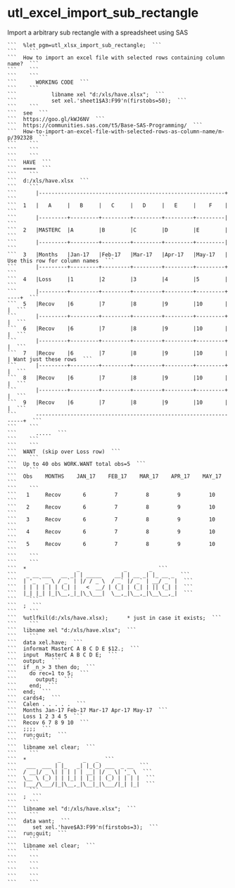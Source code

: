 # utl_excel_import_sub_rectangle
Import a arbitrary sub rectangle with a spreadsheet using SAS

    ```  %let pgm=utl_xlsx_import_sub_rectangle;  ```
    ```    ```
    ```  How to import an excel file with selected rows containing column name?  ```
    ```    ```
    ```    ```
    ```      WORKING CODE  ```
    ```    ```
    ```           libname xel "d:/xls/have.xlsx";  ```
    ```           set xel.'sheet1$A3:F99'n(firstobs=50);  ```
    ```    ```
    ```  see  ```
    ```  https://goo.gl/kWJ6NV  ```
    ```  https://communities.sas.com/t5/Base-SAS-Programming/  ```
    ```  How-to-import-an-excel-file-with-selected-rows-as-column-name/m-p/392328  ```
    ```    ```
    ```    ```
    ```    ```
    ```  HAVE  ```
    ```  ====  ```
    ```    ```
    ```  d:/xls/have.xlsx  ```
    ```    ```
    ```      |-----------------------------------------------------------+  ```
    ```  1   |   A     |   B     |   C     |   D     |   E     |    F    |  ```
    ```      |---------+---------+---------+---------+---------+---------|  ```
    ```  2   |MASTERC  |A        |B        |C        |D        |E        |  ```
    ```      |---------+---------+---------+---------+---------+---------|  ```
    ```  3   |Months   |Jan-17   |Feb-17   |Mar-17   |Apr-17   |May-17   | Use this row for column names  ```
    ```      |---------+---------+---------+---------+---------+---------+  ```
    ```  4   |Loss     |1        |2        |3        |4        |5        |  ```
    ```      |---------+---------+---------+---------+---------+---------+  ----+  ```
    ```  5   |Recov    |6        |7        |8        |9        |10       |      |  ```
    ```      |---------+---------+---------+---------+---------+---------+      |  ```
    ```  6   |Recov    |6        |7        |8        |9        |10       |      |  ```
    ```      |---------+---------+---------+---------+---------+---------+      |  ```
    ```  7   |Recov    |6        |7        |8        |9        |10       |      | Want just these rows  ```
    ```      |---------+---------+---------+---------+---------+---------+      |  ```
    ```  8   |Recov    |6        |7        |8        |9        |10       |      |  ```
    ```      |---------+---------+---------+---------+---------+---------+      |  ```
    ```  9   |Recov    |6        |7        |8        |9        |10       |      |  ```
    ```      ------------------------------------------------------------- -----+  ```
    ```    ```
    ```      .....  ```
    ```    ```
    ```    ```
    ```  WANT  (skip over Loss row)  ```
    ```    ```
    ```  Up to 40 obs WORK.WANT total obs=5  ```
    ```    ```
    ```  Obs    MONTHS    JAN_17    FEB_17    MAR_17    APR_17    MAY_17  ```
    ```    ```
    ```   1     Recov       6         7         8         9         10  ```
    ```   2     Recov       6         7         8         9         10  ```
    ```   3     Recov       6         7         8         9         10  ```
    ```   4     Recov       6         7         8         9         10  ```
    ```   5     Recov       6         7         8         9         10  ```
    ```    ```
    ```    ```
    ```  *                _              _       _  ```
    ```   _ __ ___   __ _| | _____    __| | __ _| |_ __ _  ```
    ```  | '_ ` _ \ / _` | |/ / _ \  / _` |/ _` | __/ _` |  ```
    ```  | | | | | | (_| |   <  __/ | (_| | (_| | || (_| |  ```
    ```  |_| |_| |_|\__,_|_|\_\___|  \__,_|\__,_|\__\__,_|  ```
    ```    ```
    ```  ;  ```
    ```    ```
    ```  %utlfkil(d:/xls/have.xlsx);      * just in case it exists;  ```
    ```    ```
    ```  libname xel "d:/xls/have.xlsx";  ```
    ```    ```
    ```  data xel.have;  ```
    ```  informat MasterC A B C D E $12.;  ```
    ```  input  MasterC A B C D E;  ```
    ```  output;  ```
    ```  if _n_> 3 then do;  ```
    ```    do rec=1 to 5;  ```
    ```      output;  ```
    ```    end;  ```
    ```  end;  ```
    ```  cards4;  ```
    ```  Calen . . . . .  ```
    ```  Months Jan-17 Feb-17 Mar-17 Apr-17 May-17  ```
    ```  Loss 1 2 3 4 5  ```
    ```  Recov 6 7 8 9 10  ```
    ```  ;;;;  ```
    ```  run;quit;  ```
    ```    ```
    ```  libname xel clear;  ```
    ```    ```
    ```  *          _       _   _  ```
    ```   ___  ___ | |_   _| |_(_) ___  _ __  ```
    ```  / __|/ _ \| | | | | __| |/ _ \| '_ \  ```
    ```  \__ \ (_) | | |_| | |_| | (_) | | | |  ```
    ```  |___/\___/|_|\__,_|\__|_|\___/|_| |_|  ```
    ```    ```
    ```  ;  ```
    ```    ```
    ```  libname xel "d:/xls/have.xlsx";  ```
    ```    ```
    ```  data want;  ```
    ```     set xel.'have$A3:F99'n(firstobs=3);  ```
    ```  run;quit;  ```
    ```    ```
    ```  libname xel clear;  ```
    ```    ```
    ```    ```
    ```    ```
    ```    ```
    ```    ```
    ```    ```
